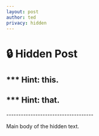```yaml
---
layout: post
author: ted
privacy: hidden
---
```


# 🔒 Hidden Post
## *** Hint: this.
## *** Hint: that.
-_-_--_-_--_-_--_-_--_-_--_-_--_-_--_-_--_-_--_-_--_-_--_-_-

Main body of the hidden text.